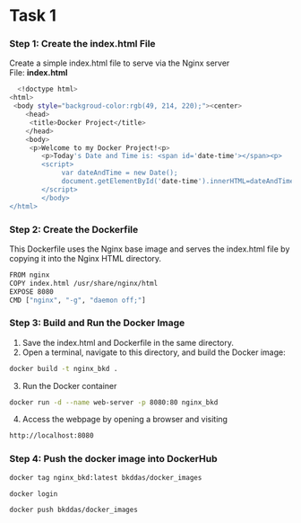 
# Task 1

### Step 1: Create the index.html File
Create a simple index.html file to serve via the Nginx server\
File: **index.html**




```bash
  <!doctype html>
<html>
 <body style="backgroud-color:rgb(49, 214, 220);"><center>
    <head>
     <title>Docker Project</title>
    </head>
    <body>
     <p>Welcome to my Docker Project!<p>
        <p>Today's Date and Time is: <span id='date-time'></span><p>
        <script>
             var dateAndTime = new Date();
             document.getElementById('date-time').innerHTML=dateAndTime.toLocaleString();
        </script>
        </body>
</html>

```
### Step 2: Create the Dockerfile
This Dockerfile uses the Nginx base image and serves the index.html file by copying it into the Nginx HTML directory.

```bash
FROM nginx
COPY index.html /usr/share/nginx/html
EXPOSE 8080
CMD ["nginx", "-g", "daemon off;"]

```
### Step 3: Build and Run the Docker Image
1. Save the index.html and Dockerfile in the same directory.
2. Open a terminal, navigate to this directory, and build the Docker image:

```bash
docker build -t nginx_bkd .
```
3. Run the Docker container

```bash
docker run -d --name web-server -p 8080:80 nginx_bkd
```
4. Access the webpage by opening a browser and visiting

```bash
http://localhost:8080
```
### Step 4: Push the docker image into DockerHub

```bash
docker tag nginx_bkd:latest bkddas/docker_images

docker login

docker push bkddas/docker_images
```
